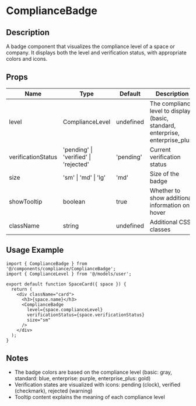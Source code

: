 # ComplianceBadge

## Description
A badge component that visualizes the compliance level of a space or company. It displays both the level and verification status, with appropriate colors and icons.

## Props

| Name | Type | Default | Description |
|------|------|---------|-------------|
| level | ComplianceLevel | undefined | The compliance level to display (basic, standard, enterprise, enterprise_plus) |
| verificationStatus | 'pending' \| 'verified' \| 'rejected' | 'pending' | Current verification status |
| size | 'sm' \| 'md' \| 'lg' | 'md' | Size of the badge |
| showTooltip | boolean | true | Whether to show additional information on hover |
| className | string | undefined | Additional CSS classes |

## Usage Example

```tsx
import { ComplianceBadge } from '@/components/compliance/ComplianceBadge';
import { ComplianceLevel } from '@/models/user';

export default function SpaceCard({ space }) {
  return (
    <div className="card">
      <h3>{space.name}</h3>
      <ComplianceBadge 
        level={space.complianceLevel} 
        verificationStatus={space.verificationStatus} 
        size="sm"
      />
    </div>
  );
}
```

## Notes
- The badge colors are based on the compliance level (basic: gray, standard: blue, enterprise: purple, enterprise_plus: gold)
- Verification states are visualized with icons: pending (clock), verified (checkmark), rejected (warning)
- Tooltip content explains the meaning of each compliance level